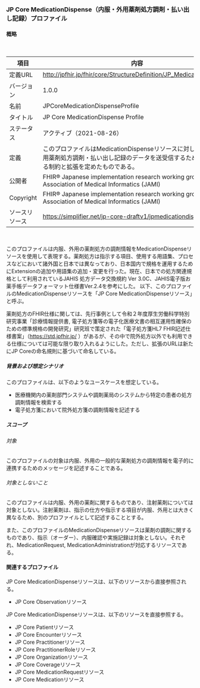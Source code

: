 ### JP Core MedicationDispense（内服・外用薬剤処方調剤・払い出し記録）プロファイル

#### 概略
<br>

| 項目           | 内容                                                       |
| -------------- | ---------------------------------------------------------- |
| 定義URL        | http://jpfhir.jp/fhir/core/StructureDefinition/JP_MedicationDispense |
| バージョン     | 1.0.0                                                      |
| 名前           | JPCoreMedicationDispenseProfile                                   |
| タイトル       | JP Core MedicationDispense Profile                               |
| ステータス     | アクティブ（2021-08-26）                                   |
| 定義           | このプロファイルはMedicationDispenseリソースに対して、内服・外用薬剤処方調剤・払い出し記録のデータを送受信するための基礎となる制約と拡張を定めたものである。 |
| 公開者         | FHIR® Japanese implementation research working group in Japan Association of Medical Informatics (JAMI) |
| Copyright      | FHIR® Japanese implementation research working group in Japan Association of Medical Informatics (JAMI)  |
| ソースリソース | https://simplifier.net/jp-core-draftv1/jpmedicationdispense |

<br>

このプロファイルは内服、外用の薬剤処方の調剤情報をMedicationDispenseリソースを使用して表現する。薬剤処方は指示する項目、使用する用語集、プロセスなどにおいて諸外国と日本では異なっており、日本国内で規格を運用するためにExtensionの追加や用語集の追加・変更を行った。現在、日本での処方関連規格として利用されているJAHIS 処方データ交換規約 Ver 3.0C、JAHIS電子版お薬手帳データフォーマット仕様書Ver.2.4を参考にした。
以下、このプロファイルのMedicationDispenseリソースを「JP Core MedicationDispenseリソース」と呼ぶ。

薬剤処方のFHIR仕様に関しては、先行事例として令和２年度厚⽣労働科学特別研究事業「診療情報提供書, 電⼦処⽅箋等の電⼦化医療⽂書の相互運⽤性確保のための標準規格の開発研究」研究班で策定された「電子処方箋HL7 FHIR記述仕様書案」（https://std.jpfhir.jp/ ）があるが、その中で院外処方以外でも利用できる仕様については可能な限り取り入れるようにした。ただし、拡張のURLは新たにJP Coreの命名規則に基づいて命名している。

##### 背景および想定シナリオ
このプロファイルは、以下のようなユースケースを想定している。

- 医療機関内の薬剤部門システムや調剤薬局のシステムから特定の患者の処方調剤情報を検索する
- 電子処方箋において院外処方箋の調剤情報を記述する

##### スコープ
###### 対象
このプロファイルの対象は内服、外用の一般的な薬剤処方の調剤情報を電子的に連携するためのメッセージを記述することである。

###### 対象としないこと
このプロファイルは内服、外用の薬剤に関するものであり、注射薬剤については対象としない。注射薬剤は、指示の仕方や指示する項目が内服、外用とは大きく異なるため、別のプロファイルとして記述することとする。

また、このプロファイルのMedicationDispenseリソースは薬剤の調剤に関するものであり、指示（オーダー）、内服確認や実施記録は対象としない。それぞれ、MedicationRequest, MedicationAdministrationが対応するリソースである。

#### 関連するプロファイル
JP Core MedicationDispenseリソースは、以下のリソースから直接参照される。

- JP Core Observationリソース

JP Core MedicationDispenseリソースは、以下のリソースを直接参照する。

- JP Core Patientリソース
- JP Core Encounterリソース
- JP Core Practitionerリソース
- JP Core PractitionerRoleリソース
- JP Core Organizationリソース
- JP Core Coverageリソース
- JP Core MedicationRequestリソース
- JP Core Medicationリソース
